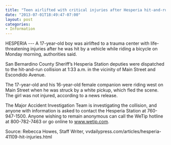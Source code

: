 ```yaml
---
title: "Teen airlifted with critical injuries after Hesperia hit-and-run"
date: "2013-07-01T18:49:47-07:00"
layout: post
categories:
- Information
---
```


HESPERIA --- A 17-year-old boy was airlifted to a trauma center with life-threatening injuries after he was hit by a vehicle while riding a bicycle on Monday morning, authorities said.  
  
San Bernardino County Sheriff’s Hesperia Station deputies were dispatched to the hit-and-run collision at 1:33 a.m. in the vicinity of Main Street and Escondido Avenue.

The 17-year-old and his 16-year-old female companion were riding west on Main Street when he was struck by a white pickup, which fled the scene. The girl was not injured, according to a news release.

The Major Accident Investigation Team is investigating the collision, and anyone with information is asked to contact the Hesperia Station at 760-947-1500. Anyone wishing to remain anonymous can call the WeTip hotline at 800-782-7463 or go online to www.wetip.com.

Source: Rebecca Howes, Staff Writer, vvdailypress.com/articles/hesperia-41109-hit-injuries.html